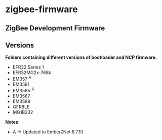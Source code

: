 # zigbee-firmware
## ZigBee Development Firmware

## Versions

__Folders containing different versions of bootloader and NCP firmware.__

* EFR32 Series 1   
* EFR32MG2x-768k  
* EM357     <sup>A
* EM3581
* EM3585    <sup>A
* EM3587
* EM3588
* GFR8LE
* MG1B232

__Notes__
+ A -> Updated to EmberZNet 6.7.10
